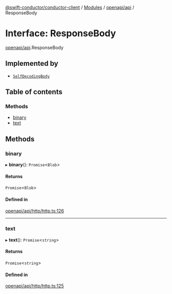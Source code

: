 [@swift-conductor/conductor-client](../README.md) / [Modules](../modules.md) / [openapi/api](../modules/openapi_api.md) / ResponseBody

# Interface: ResponseBody

[openapi/api](../modules/openapi_api.md).ResponseBody

## Implemented by

- [`SelfDecodingBody`](../classes/openapi_api.SelfDecodingBody.md)

## Table of contents

### Methods

- [binary](openapi_api.ResponseBody.md#binary)
- [text](openapi_api.ResponseBody.md#text)

## Methods

### binary

▸ **binary**(): `Promise`\<`Blob`\>

#### Returns

`Promise`\<`Blob`\>

#### Defined in

[openapi/api/http/http.ts:126](https://github.com/swift-conductor/conductor-client-typescript/blob/9866b7c/openapi/api/http/http.ts#L126)

___

### text

▸ **text**(): `Promise`\<`string`\>

#### Returns

`Promise`\<`string`\>

#### Defined in

[openapi/api/http/http.ts:125](https://github.com/swift-conductor/conductor-client-typescript/blob/9866b7c/openapi/api/http/http.ts#L125)
